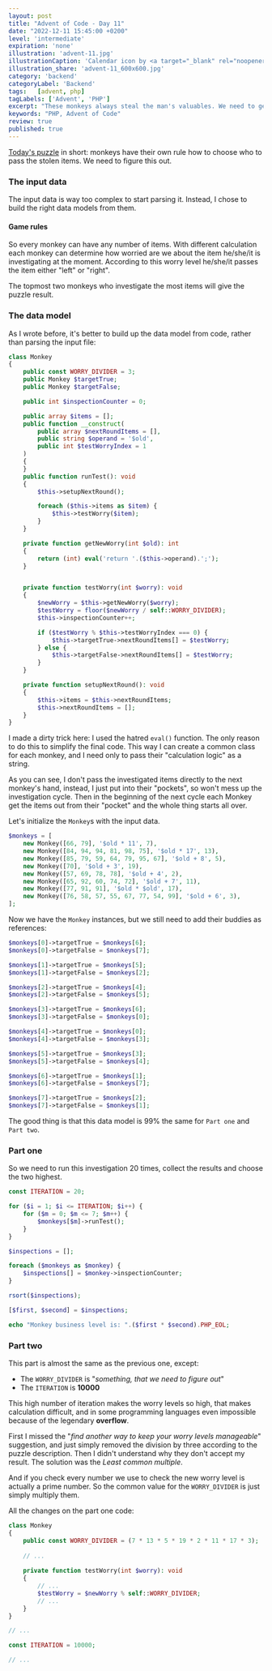 ```yaml
---
layout: post
title: "Advent of Code - Day 11"
date: "2022-12-11 15:45:00 +0200"
level: 'intermediate'
expiration: 'none'
illustration: 'advent-11.jpg'
illustrationCaption: 'Calendar icon by <a target="_blank" rel="noopener" href="https://pixabay.com/users/pinwhalestock-13691058/?utm_source=link-attribution&amp;utm_medium=referral&amp;utm_campaign=image&amp;utm_content=4623521">Kevin Sanderson</a> from <a target="_blank" rel="noopener" href="https://pixabay.com//?utm_source=link-attribution&amp;utm_medium=referral&amp;utm_campaign=image&amp;utm_content=4623521">Pixabay</a>'
illustration_share: 'advent-11_600x600.jpg'
category: 'backend'
categoryLabel: 'Backend'
tags:   [advent, php]
tagLabels: ['Advent', 'PHP']
excerpt: "These monkeys always steal the man's valuables. We need to get back, just need to figure out where they land next."
keywords: "PHP, Advent of Code"
review: true
published: true
---
```


<a href="https://adventofcode.com/2022/day/11" rel="noopener" target="_blank">Today's puzzle</a> in short: monkeys have
their own rule how to choose who to pass the stolen items. We need to figure this out.

### The input data

The input data is way too complex to start parsing it. Instead, I chose to build the right data models from them.

#### Game rules 

So every monkey can have any number of items. With different calculation each monkey can determine how worried are we about 
the item he/she/it is investigating at the moment. According to this worry level he/she/it passes the item either "left" or "right".

The topmost two monkeys who investigate the most items will give the puzzle result.

### The data model

As I wrote before, it's better to build up the data model from code, rather than parsing the input file:

```php
class Monkey
{
    public const WORRY_DIVIDER = 3;
    public Monkey $targetTrue;
    public Monkey $targetFalse;

    public int $inspectionCounter = 0;

    public array $items = [];
    public function __construct(
        public array $nextRoundItems = [],
        public string $operand = '$old',
        public int $testWorryIndex = 1
    )
    {
    }
    public function runTest(): void
    {
        $this->setupNextRound();

        foreach ($this->items as $item) {
            $this->testWorry($item);
        }
    }

    private function getNewWorry(int $old): int
    {
        return (int) eval('return '.($this->operand).';');
    }


    private function testWorry(int $worry): void
    {
        $newWorry = $this->getNewWorry($worry);
        $testWorry = floor($newWorry / self::WORRY_DIVIDER);
        $this->inspectionCounter++;

        if ($testWorry % $this->testWorryIndex === 0) {
            $this->targetTrue->nextRoundItems[] = $testWorry;
        } else {
            $this->targetFalse->nextRoundItems[] = $testWorry;
        }
    }

    private function setupNextRound(): void
    {
        $this->items = $this->nextRoundItems;
        $this->nextRoundItems = [];
    }
}
```

I made a dirty trick here: I used the hatred `eval()` function. The only reason to do this to simplify the final code.
This way I can create a common class for each monkey, and I need only to pass their "calculation logic" as a string.

As you can see, I don't pass the investigated items directly to the next monkey's hand, instead, I just put into their "pockets",
so won't mess up the investigation cycle. Then in the beginning of the next cycle each Monkey get the items out from their 
"pocket" and the whole thing starts all over.

Let's initialize the `Monkey`s with the input data.

```php
$monkeys = [
    new Monkey([66, 79], '$old * 11', 7),
    new Monkey([84, 94, 94, 81, 98, 75], '$old * 17', 13),
    new Monkey([85, 79, 59, 64, 79, 95, 67], '$old + 8', 5),
    new Monkey([70], '$old + 3', 19),
    new Monkey([57, 69, 78, 78], '$old + 4', 2),
    new Monkey([65, 92, 60, 74, 72], '$old + 7', 11),
    new Monkey([77, 91, 91], '$old * $old', 17),
    new Monkey([76, 58, 57, 55, 67, 77, 54, 99], '$old + 6', 3),
];
```

Now we have the `Monkey` instances, but we still need to add their buddies as references:

```php
$monkeys[0]->targetTrue = $monkeys[6];
$monkeys[0]->targetFalse = $monkeys[7];

$monkeys[1]->targetTrue = $monkeys[5];
$monkeys[1]->targetFalse = $monkeys[2];

$monkeys[2]->targetTrue = $monkeys[4];
$monkeys[2]->targetFalse = $monkeys[5];

$monkeys[3]->targetTrue = $monkeys[6];
$monkeys[3]->targetFalse = $monkeys[0];

$monkeys[4]->targetTrue = $monkeys[0];
$monkeys[4]->targetFalse = $monkeys[3];

$monkeys[5]->targetTrue = $monkeys[3];
$monkeys[5]->targetFalse = $monkeys[4];

$monkeys[6]->targetTrue = $monkeys[1];
$monkeys[6]->targetFalse = $monkeys[7];

$monkeys[7]->targetTrue = $monkeys[2];
$monkeys[7]->targetFalse = $monkeys[1];
```

The good thing is that this data model is 99% the same for `Part one` and `Part two`.

### Part one

So we need to run this investigation 20 times, collect the results and choose the two highest.

```php
const ITERATION = 20;

for ($i = 1; $i <= ITERATION; $i++) {
    for ($m = 0; $m <= 7; $m++) {
        $monkeys[$m]->runTest();
    }
}

$inspections = [];

foreach ($monkeys as $monkey) {
    $inspections[] = $monkey->inspectionCounter;
}

rsort($inspections);

[$first, $second] = $inspections;

echo "Monkey business level is: ".($first * $second).PHP_EOL;
```

### Part two

This part is almost the same as the previous one, except:
* The `WORRY_DIVIDER` is "_something, that we need to figure out_"
* The `ITERATION` is **10000**

This high number of iteration makes the worry levels so high, that makes calculation difficult, and in some programming 
languages even impossible because of the legendary **overflow**.

First I missed the "_find another way to keep your worry levels manageable_" suggestion, and just simply removed the division
by three according to the puzzle description. Then I didn't understand why they don't accept my result. The solution
was the *Least common multiple*. 

And if you check every number we use to check the new worry level is actually a prime number. So the common value for the
`WORRY_DIVIDER` is just simply multiply them. 

All the changes on the part one code:
```php
class Monkey
{
    public const WORRY_DIVIDER = (7 * 13 * 5 * 19 * 2 * 11 * 17 * 3);
    
    // ...
    
    private function testWorry(int $worry): void
    {
        // ...
        $testWorry = $newWorry % self::WORRY_DIVIDER;
        // ...
    }
}

// ...

const ITERATION = 10000;

// ...
```